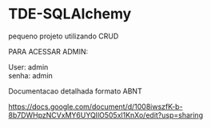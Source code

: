 ﻿# TDE-SQLAlchemy
 pequeno projeto utilizando CRUD


PARA ACESSAR ADMIN:

User: admin  
senha: admin

Documentacao detalhada formato ABNT

https://docs.google.com/document/d/1008iwszfK-b-8b7DWHpzNCVxMY6UYQIlO505xl1KnXo/edit?usp=sharing
